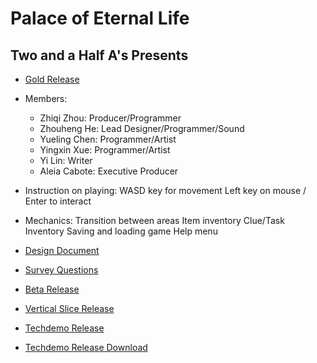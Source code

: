 # Palace of Eternal Life
## Two and a Half A's Presents

* [Gold Release](/2.5As_Gold/index.html)  

* Members:
  * Zhiqi Zhou: Producer/Programmer
  * Zhouheng He: Lead Designer/Programmer/Sound
  * Yueling Chen: Programmer/Artist
  * Yingxin Xue: Programmer/Artist
  * Yi Lin: Writer
  * Aleia Cabote: Executive Producer
  
* Instruction on playing:
  WASD key for movement
  Left key on mouse / Enter to interact
  
* Mechanics:
  Transition between areas
  Item inventory
  Clue/Task Inventory
  Saving and loading game
  Help menu
  
* [Design Document](https://trello.com/25as/home)

* [Survey Questions](https://forms.gle/cNmQjGJvoDLbGuA36)

* [Beta Release](/2.5As_Beta/index.html)  

* [Vertical Slice Release](/2.5As_VS/index.html)  

* [Techdemo Release](/2.5As_Techdemo/index.html)  

* [Techdemo Release Download](2.5As_Techdemo.zip)  

